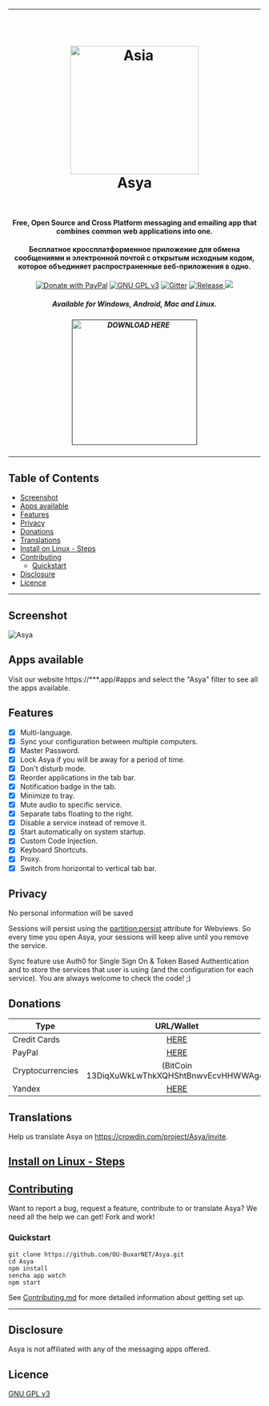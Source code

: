 

---

<div align="center">
  <h1>
    <br />
    <a href="https://rambox.pro"><img src="./resources/Icon.png" width="256px" alt="Asia" /></a><br />
    Asya
    <br /><br/>
  </h1>

  <h4>Free, Open Source and Cross Platform messaging and emailing app that combines common web applications into one.</h4>
	<h4>Бесплатное кроссплатформенное приложение для обмена сообщениями и электронной почтой с открытым исходным кодом, которое объединяет распространенные веб-приложения в одно.</h4>

  <p>
    <a href="https://www.paypal.com/paypalme/buxarnet" target="_blank"><img src="https://img.shields.io/badge/Donate-PayPal-green.svg" alt="Donate with PayPal" /></a>
    <a href="https://www.gnu.org/licenses/gpl-3.0.en.html" target="_blank"><img src="https://img.shields.io/github/license/saenzramiro/rambox.svg" alt="GNU GPL v3" /></a>
    <a href="https://gitter.com/OU-BuxarNET/Asya/" target="_blank"><img src="https://badges.gitter.im/saenzramiro/rambox.svg" alt="Gitter" /></a>
    <a href="https://github.com/OU-BuxarNET/Asya/releases/latest" target="_blank">
      <img src="https://img.shields.io/github/release/saenzramiro/rambox.svg" alt="Release" />
    </a>
    <a target="_blank" href="https://crowdin.com/project/rambox"><img src="https://d322cqt584bo4o.cloudfront.net/rambox/localized.svg" /></a>
  </p>
  <p>
    
  </p>

  <h5>Available for Windows, Android, Mac and Linux.</h5>

  <h5><a href="" target="_blank"><img src="https://cdn.rawgit.com/saenzramiro/rambox/gh-pages/images/img-download.svg" width="250" alt="DOWNLOAD HERE" /></a></h5>

  
</div>

---

## Table of Contents

- [Screenshot](#screenshot)
- [Apps available](#apps-available)
- [Features](#features)
- [Privacy](#privacy)
- [Donations](#donations)
- [Translations](#translations)
- [Install on Linux - Steps](#install-on-linux---steps)
- [Contributing](#contributing)
  - [Quickstart](#quickstart)
- [Disclosure](#disclosure)
- [Licence](#licence)

---

## Screenshot

![Asya](./resources/screenshots/mac.png)

## Apps available

Visit our website https://***.app/#apps and select the "Asya" filter to see all the apps available.

## Features

- [x] Multi-language.
- [x] Sync your configuration between multiple computers.
- [x] Master Password.
- [x] Lock Asya if you will be away for a period of time.
- [x] Don't disturb mode.
- [x] Reorder applications in the tab bar.
- [x] Notification badge in the tab.
- [x] Minimize to tray.
- [x] Mute audio to specific service.
- [x] Separate tabs floating to the right.
- [x] Disable a service instead of remove it.
- [x] Start automatically on system startup.
- [x] Custom Code Injection.
- [x] Keyboard Shortcuts.
- [x] Proxy.
- [x] Switch from horizontal to vertical tab bar.

## Privacy

No personal information will be saved

Sessions will persist using the [partition:persist](https://electronjs.org/docs/api/webview-tag#partition) attribute for Webviews.
So every time you open Asya, your sessions will keep alive until you remove the service.

Sync feature use Auth0 for Single Sign On & Token Based Authentication and to store the services that user is using (and the configuration for each service).
You are always welcome to check the code! ;)

## Donations

| Type             | URL/Wallet                                                                                 |
| ---------------- | :----------------------------------------------------------------------------------------: |
| Credit Cards     | [HERE](https://www.paypal.com/paypalme/buxarnet) 																					|
| PayPal			     | [HERE](https://www.paypal.com/paypalme/buxarnet) 																					|
| Cryptocurrencies | 			(BitCoin 13DiqXuWkLwThkXQHShtBnwvEcvHHWWAg4)		   										                |
| Yandex     			 | [HERE](https://yoomoney.ru/to/4100173831748) 																							|

## Translations

Help us translate Asya on <https://crowdin.com/project/Asya/invite>.

## [Install on Linux - Steps](https://github.com/OU-BuxarNET/Asya/wiki/Install-on-Linux)

## [Contributing](./CONTRIBUTING.md)

Want to report a bug, request a feature, contribute to or translate Asya?
We need all the help we can get!
Fork and work!

### Quickstart

```shell
git clone https://github.com/OU-BuxarNET/Asya.git
cd Asya
npm install
sencha app watch
npm start
```

See [Contributing.md](./CONTRIBUTING.md) for more detailed information about getting set up.

---

## Disclosure

Asya is not affiliated with any of the messaging apps offered.

## Licence

[GNU GPL v3](https://github.com/OU-BuxarNET/Asya/blob/master/LICENSE)
